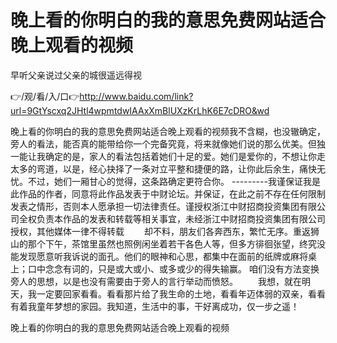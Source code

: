 # 晚上看的你明白的我的意思免费网站适合晚上观看的视频
早听父亲说过父亲的城很遥远得视

👉/观/看/入/口👉http://www.baidu.com/link?url=9GtYscxq2JHtl4wpmtdwIAAxXmBlUXzKrLhK6E7cDRO&wd

晚上看的你明白的我的意思免费网站适合晚上观看的视频我不含糊，也没辙确定，旁人的看法，能否真的能带给你一个完备究竟，将来就像她们说的那么优美。但独一能让我确定的是，家人的看法包括着她们十足的爱。她们是爱你的，不想让你走太多的弯道，以是，经心抉择了一条对立平整和捷便的路，让你此后余生，痛快无忧。不过，她们一厢甘心的觉得，这条路确定更符合你。
---------我谨保证我是此作品的作者，同意将此作品发表于中财论坛。并保证，在此之前不存在任何限制发表之情形，否则本人愿承担一切法律责任。谨授权浙江中财招商投资集团有限公司全权负责本作品的发表和转载等相关事宜，未经浙江中财招商投资集团有限公司授权，其他媒体一律不得转载
　　却不料，朋友们各奔西东，繁忙无序。重返狮山的那个下午，茶馆里虽然也照例闲坐着若干各色人等，但多方徘徊张望，终究没能发现愿意听我诉说的面孔。他们的眼神和心思，都集中在面前的纸牌或麻将桌上；口中念念有词的，只是或大或小、或多或少的得失输赢。
咱们没有方法变换旁人的思想，以是也没有需要由于旁人的言行举动而愤怒。
　　我想，就在明天，我一定要回家看看。看看那片给了我生命的土地，看看年迈体弱的双亲，看看有着我童年梦想的家园。我知道，生活中的事，干好离成功，仅一步之遥！

晚上看的你明白的我的意思免费网站适合晚上观看的视频
